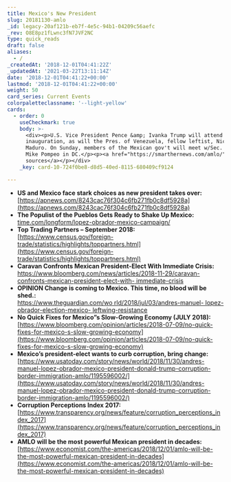 ```yaml
---
title: Mexico's New President
slug: 20181130-amlo
_id: legacy-20af121b-eb7f-4e5c-94b1-04209c56aefc
_rev: O8E8pz1fLwnc3fN7JVF2NC
type: quick_reads
draft: false
aliases:
  - /
_createdAt: '2018-12-01T04:41:22Z'
_updatedAt: '2021-03-22T13:11:14Z'
date: '2018-12-01T04:41:22+00:00'
lastmod: '2018-12-01T04:41:22+00:00'
weight: 50
card_series: Current Events
colorpaletteclassname: '--light-yellow'
cards:
  - order: 0
    useCheckmark: true
    body: >-
      <div><p>U.S. Vice President Pence &amp; Ivanka Trump will attend AMLO's
      inauguration, as will the Pres. of Venezuela, fellow leftist, NicolA!s
      Maduro. On Sunday, members of the Mexican gov't will meet w/Sec. of State
      Mike Pompeo in DC.</p><p><a href="https://smarthernews.com/amlo/">view
      sources</a></p></div>
    _key: card-10-724f0be8-d8d5-40ed-8115-680409cf9124

---
```

* **US and Mexico face stark choices as new president takes over:**  
[https://apnews.com/8243cac76f304c6fb271fb0c8df5928a](https://apnews.com/8243cac76f304c6fb271fb0c8df5928a)
* **The Populist of the Pueblos Gets Ready to Shake Up Mexico:**  
[time.com/longform/lopez-obrador-mexico-campaign/](http://time.com/longform/lopez-obrador-mexico-campaign/)
* **Top Trading Partners – September 2018:**  
[https://www.census.gov/foreign-trade/statistics/highlights/toppartners.html](https://www.census.gov/foreign-trade/statistics/highlights/toppartners.html)
* **Caravan Confronts Mexican President-Elect With Immediate Crisis:**  
[https://www.bloomberg.com/news/articles/2018-11-29/caravan-confronts-mexican-president-elect-with- immediate-crisis](https://www.bloomberg.com/news/articles/2018-11-29/caravan-confronts-mexican-president-elect-with-immediate-crisis)
* **OPINION Change is coming to Mexico. This time, no blood will be shed.:**  
[https://www.theguardian.com/wo rld/2018/jul/03/andres-manuel- lopez-obrador-election-mexico- leftwing-resistance](https://www.theguardian.com/world/2018/jul/03/andres-manuel-lopez-obrador-election-mexico-leftwing-resistance)
* **No Quick Fixes for Mexico”s Slow-Growing Economy (JULY 2018):**  
[https://www.bloomberg.com/opinion/articles/2018-07-09/no-quick-fixes-for-mexico-s-slow-growing-economy](https://www.bloomberg.com/opinion/articles/2018-07-09/no-quick-fixes-for-mexico-s-slow-growing-economy)
* **Mexico’s president-elect wants to curb corruption, bring change:**  
[https://www.usatoday.com/story/news/world/2018/11/30/andres-manuel-lopez-obrador-mexico-president-donald-trump-corruption-border-immigration-amlo/1195596002/](https://www.usatoday.com/story/news/world/2018/11/30/andres-manuel-lopez-obrador-mexico-president-donald-trump-corruption-border-immigration-amlo/1195596002/)
* **Corruption Perceptions Index 2017:**  
[https://www.transparency.org/news/feature/corruption_perceptions_index_2017](https://www.transparency.org/news/feature/corruption_perceptions_index_2017)
* **AMLO will be the most powerful Mexican president in decades:**  
[https://www.economist.com/the-americas/2018/12/01/amlo-will-be-the-most-powerful-mexican-president-in-decades](https://www.economist.com/the-americas/2018/12/01/amlo-will-be-the-most-powerful-mexican-president-in-decades)